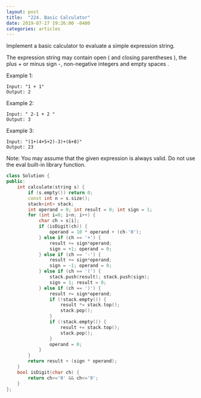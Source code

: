 ```yaml
---
layout: post
title:  "224. Basic Calculator"
date: 2019-07-27 19:26:00 -0400
categories: articles
---
```

Implement a basic calculator to evaluate a simple expression string.

The expression string may contain open ( and closing parentheses ), the plus + or minus sign -, non-negative integers and empty spaces .

Example 1:
```
Input: "1 + 1"
Output: 2
```
Example 2:
```
Input: " 2-1 + 2 "
Output: 3
```
Example 3:
```
Input: "(1+(4+5+2)-3)+(6+8)"
Output: 23
```
Note:
You may assume that the given expression is always valid.
Do not use the eval built-in library function.

```c++
class Solution {
public:
    int calculate(string s) {
        if (s.empty()) return 0;
        const int n = s.size();
        stack<int> stack;
        int operand = 0; int result = 0; int sign = 1;
        for (int i=0; i<n; i++) {
            char ch = s[i];
            if (isDigit(ch)) {
                operand = 10 * operand + (ch-'0');
            } else if (ch == '+') {
                result += sign*operand;
                sign = +1; operand = 0;
            } else if (ch == '-') {
                result += sign*operand;
                sign = -1; operand = 0;
            } else if (ch == '(') {
                stack.push(result); stack.push(sign);
                sign = 1; result = 0;
            } else if (ch == ')') {
                result += sign*operand;
                if (!stack.empty()) {
                    result *= stack.top();
                    stack.pop();
                }
                if (!stack.empty()) {
                    result += stack.top();
                    stack.pop();
                }
                operand = 0;
            }
        }
        return result + (sign * operand);
    }
    bool isDigit(char ch) {
        return ch>='0' && ch<='9';
    }
};
```